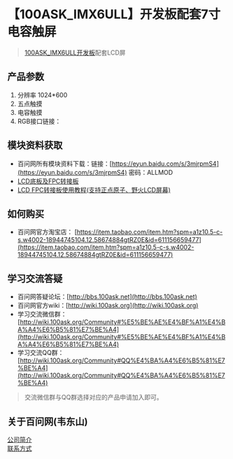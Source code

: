 # 【100ASK_IMX6ULL】开发板配套7寸电容触屏
> [100ASK_IMX6ULL开发板](http://weidongshan.gitee.io/informationdownloadcenter/documentation/boards/100ask_imx6ull/100ask_imx6ull.html)配套LCD屏

## 产品参数
1. 分辨率 1024\*600
2. 五点触摸
3. 电容触摸
4. RGB接口链接：

## 模块资料获取
- 百问网所有模块资料下载：链接：[https://eyun.baidu.com/s/3mjrpmS4](https://eyun.baidu.com/s/3mjrpmS4) 密码：ALLMOD
- [LCD底板及FPC转接板](http://wiki.100ask.org/File:LCD%E5%BA%95%E6%9D%BF%E5%8F%8AFPC%E8%BD%AC%E6%8E%A5%E6%9D%BF.zip)
- [LCD FPC转接板使用教程(支持正点原子、野火LCD屏幕)](http://wiki.100ask.org/How_to_use_fpc_adapter_board)

## 如何购买
- 百问网官方淘宝店： [https://item.taobao.com/item.htm?spm=a1z10.5-c-s.w4002-18944745104.12.58674884gtRZ0E&id=611156659477](https://item.taobao.com/item.htm?spm=a1z10.5-c-s.w4002-18944745104.12.58674884gtRZ0E&id=611156659477)

## 学习交流答疑
- 百问网答疑论坛：[http://bbs.100ask.net](http://bbs.100ask.net)
- 百问网官方wiki：[http://wiki.100ask.org](http://wiki.100ask.org)
- 学习交流微信群：[http://wiki.100ask.org/Community#%E5%BE%AE%E4%BF%A1%E4%BA%A4%E6%B5%81%E7%BE%A4](http://wiki.100ask.org/Community#%E5%BE%AE%E4%BF%A1%E4%BA%A4%E6%B5%81%E7%BE%A4)
- 学习交流QQ群：  [http://wiki.100ask.org/Community#QQ%E4%BA%A4%E6%B5%81%E7%BE%A4](http://wiki.100ask.org/Community#QQ%E4%BA%A4%E6%B5%81%E7%BE%A4)

> 交流微信群与QQ群选择对应的产品申请加入即可。

## 关于百问网(韦东山)
[公司简介](http://weidongshan.gitee.io/informationdownloadcenter/documentation/AboutUs/aboutus.html)  <br>
[联系方式](http://weidongshan.gitee.io/informationdownloadcenter/documentation/AboutUs/aboutus.html#id2)